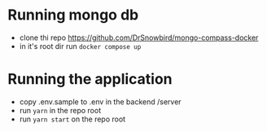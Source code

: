 # Running mongo db

- clone thi repo https://github.com/DrSnowbird/mongo-compass-docker
- in it's root dir run `docker compose up`

# Running the application

- copy .env.sample to .env in the backend /server
- run `yarn` in the repo root
- run `yarn start` on the repo root
